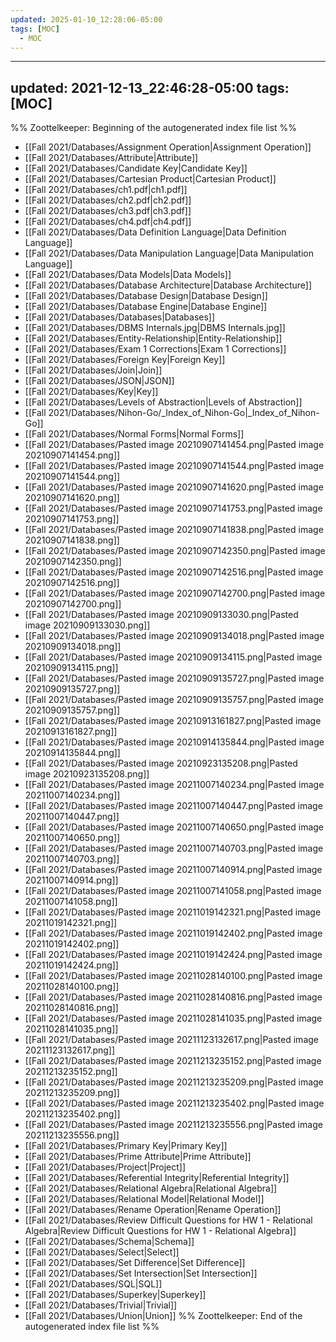 ```yaml
---
updated: 2025-01-10_12:28:06-05:00
tags: [MOC]
  - MOC
---
```

---
updated: 2021-12-13_22:46:28-05:00
tags: [MOC]
---
%% Zoottelkeeper: Beginning of the autogenerated index file list  %%
-  [[Fall 2021/Databases/Assignment Operation|Assignment Operation]]
-  [[Fall 2021/Databases/Attribute|Attribute]]
-  [[Fall 2021/Databases/Candidate Key|Candidate Key]]
-  [[Fall 2021/Databases/Cartesian Product|Cartesian Product]]
-  [[Fall 2021/Databases/ch1.pdf|ch1.pdf]]
-  [[Fall 2021/Databases/ch2.pdf|ch2.pdf]]
-  [[Fall 2021/Databases/ch3.pdf|ch3.pdf]]
-  [[Fall 2021/Databases/ch4.pdf|ch4.pdf]]
-  [[Fall 2021/Databases/Data Definition Language|Data Definition Language]]
-  [[Fall 2021/Databases/Data Manipulation Language|Data Manipulation Language]]
-  [[Fall 2021/Databases/Data Models|Data Models]]
-  [[Fall 2021/Databases/Database Architecture|Database Architecture]]
-  [[Fall 2021/Databases/Database Design|Database Design]]
-  [[Fall 2021/Databases/Database Engine|Database Engine]]
-  [[Fall 2021/Databases/Databases|Databases]]
-  [[Fall 2021/Databases/DBMS Internals.jpg|DBMS Internals.jpg]]
-  [[Fall 2021/Databases/Entity-Relationship|Entity-Relationship]]
-  [[Fall 2021/Databases/Exam 1 Corrections|Exam 1 Corrections]]
-  [[Fall 2021/Databases/Foreign Key|Foreign Key]]
-  [[Fall 2021/Databases/Join|Join]]
-  [[Fall 2021/Databases/JSON|JSON]]
-  [[Fall 2021/Databases/Key|Key]]
-  [[Fall 2021/Databases/Levels of Abstraction|Levels of Abstraction]]
-  [[Fall 2021/Databases/Nihon-Go/_Index_of_Nihon-Go|_Index_of_Nihon-Go]]
-  [[Fall 2021/Databases/Normal Forms|Normal Forms]]
-  [[Fall 2021/Databases/Pasted image 20210907141454.png|Pasted image 20210907141454.png]]
-  [[Fall 2021/Databases/Pasted image 20210907141544.png|Pasted image 20210907141544.png]]
-  [[Fall 2021/Databases/Pasted image 20210907141620.png|Pasted image 20210907141620.png]]
-  [[Fall 2021/Databases/Pasted image 20210907141753.png|Pasted image 20210907141753.png]]
-  [[Fall 2021/Databases/Pasted image 20210907141838.png|Pasted image 20210907141838.png]]
-  [[Fall 2021/Databases/Pasted image 20210907142350.png|Pasted image 20210907142350.png]]
-  [[Fall 2021/Databases/Pasted image 20210907142516.png|Pasted image 20210907142516.png]]
-  [[Fall 2021/Databases/Pasted image 20210907142700.png|Pasted image 20210907142700.png]]
-  [[Fall 2021/Databases/Pasted image 20210909133030.png|Pasted image 20210909133030.png]]
-  [[Fall 2021/Databases/Pasted image 20210909134018.png|Pasted image 20210909134018.png]]
-  [[Fall 2021/Databases/Pasted image 20210909134115.png|Pasted image 20210909134115.png]]
-  [[Fall 2021/Databases/Pasted image 20210909135727.png|Pasted image 20210909135727.png]]
-  [[Fall 2021/Databases/Pasted image 20210909135757.png|Pasted image 20210909135757.png]]
-  [[Fall 2021/Databases/Pasted image 20210913161827.png|Pasted image 20210913161827.png]]
-  [[Fall 2021/Databases/Pasted image 20210914135844.png|Pasted image 20210914135844.png]]
-  [[Fall 2021/Databases/Pasted image 20210923135208.png|Pasted image 20210923135208.png]]
-  [[Fall 2021/Databases/Pasted image 20211007140234.png|Pasted image 20211007140234.png]]
-  [[Fall 2021/Databases/Pasted image 20211007140447.png|Pasted image 20211007140447.png]]
-  [[Fall 2021/Databases/Pasted image 20211007140650.png|Pasted image 20211007140650.png]]
-  [[Fall 2021/Databases/Pasted image 20211007140703.png|Pasted image 20211007140703.png]]
-  [[Fall 2021/Databases/Pasted image 20211007140914.png|Pasted image 20211007140914.png]]
-  [[Fall 2021/Databases/Pasted image 20211007141058.png|Pasted image 20211007141058.png]]
-  [[Fall 2021/Databases/Pasted image 20211019142321.png|Pasted image 20211019142321.png]]
-  [[Fall 2021/Databases/Pasted image 20211019142402.png|Pasted image 20211019142402.png]]
-  [[Fall 2021/Databases/Pasted image 20211019142424.png|Pasted image 20211019142424.png]]
-  [[Fall 2021/Databases/Pasted image 20211028140100.png|Pasted image 20211028140100.png]]
-  [[Fall 2021/Databases/Pasted image 20211028140816.png|Pasted image 20211028140816.png]]
-  [[Fall 2021/Databases/Pasted image 20211028141035.png|Pasted image 20211028141035.png]]
-  [[Fall 2021/Databases/Pasted image 20211123132617.png|Pasted image 20211123132617.png]]
-  [[Fall 2021/Databases/Pasted image 20211213235152.png|Pasted image 20211213235152.png]]
-  [[Fall 2021/Databases/Pasted image 20211213235209.png|Pasted image 20211213235209.png]]
-  [[Fall 2021/Databases/Pasted image 20211213235402.png|Pasted image 20211213235402.png]]
-  [[Fall 2021/Databases/Pasted image 20211213235556.png|Pasted image 20211213235556.png]]
-  [[Fall 2021/Databases/Primary Key|Primary Key]]
-  [[Fall 2021/Databases/Prime Attribute|Prime Attribute]]
-  [[Fall 2021/Databases/Project|Project]]
-  [[Fall 2021/Databases/Referential Integrity|Referential Integrity]]
-  [[Fall 2021/Databases/Relational Algebra|Relational Algebra]]
-  [[Fall 2021/Databases/Relational Model|Relational Model]]
-  [[Fall 2021/Databases/Rename Operation|Rename Operation]]
-  [[Fall 2021/Databases/Review Difficult Questions for HW 1 - Relational Algebra|Review Difficult Questions for HW 1 - Relational Algebra]]
-  [[Fall 2021/Databases/Schema|Schema]]
-  [[Fall 2021/Databases/Select|Select]]
-  [[Fall 2021/Databases/Set Difference|Set Difference]]
-  [[Fall 2021/Databases/Set Intersection|Set Intersection]]
-  [[Fall 2021/Databases/SQL|SQL]]
-  [[Fall 2021/Databases/Superkey|Superkey]]
-  [[Fall 2021/Databases/Trivial|Trivial]]
-  [[Fall 2021/Databases/Union|Union]]
%% Zoottelkeeper: End of the autogenerated index file list  %%
